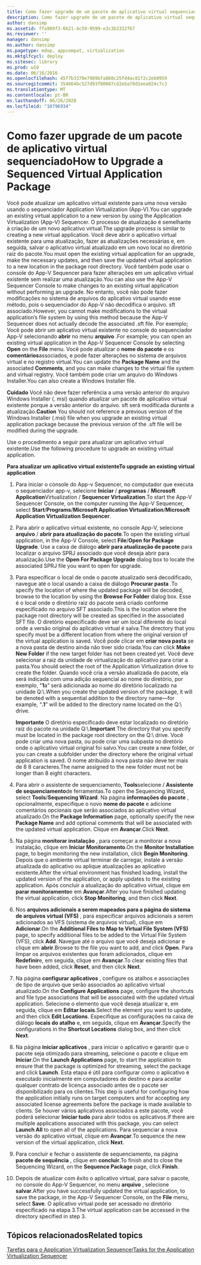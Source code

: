 ```yaml
---
title: Como fazer upgrade de um pacote de aplicativo virtual sequenciado
description: Como fazer upgrade de um pacote de aplicativo virtual sequenciado
author: dansimp
ms.assetid: ffa989f3-6621-4c59-9599-e3c3b3332f67
ms.reviewer: ''
manager: dansimp
ms.author: dansimp
ms.pagetype: mdop, appcompat, virtualization
ms.mktglfcycl: deploy
ms.sitesec: library
ms.prod: w10
ms.date: 06/16/2016
ms.openlocfilehash: 45f7b3370e7989bfa860c25fd4ac81f2c2eb0959
ms.sourcegitcommit: 354664bc527d93f80687cd2eba70d1eea024c7c3
ms.translationtype: MT
ms.contentlocale: pt-BR
ms.lasthandoff: 06/26/2020
ms.locfileid: "10796934"
---
```

# <span data-ttu-id="5d691-103">Como fazer upgrade de um pacote de aplicativo virtual sequenciado</span><span class="sxs-lookup"><span data-stu-id="5d691-103">How to Upgrade a Sequenced Virtual Application Package</span></span>


<span data-ttu-id="5d691-104">Você pode atualizar um aplicativo virtual existente para uma nova versão usando o sequenciador Application Virtualization (App-V).</span><span class="sxs-lookup"><span data-stu-id="5d691-104">You can upgrade an existing virtual application to a new version by using the Application Virtualization (App-V) Sequencer.</span></span> <span data-ttu-id="5d691-105">O processo de atualização é semelhante à criação de um novo aplicativo virtual.</span><span class="sxs-lookup"><span data-stu-id="5d691-105">The upgrade process is similar to creating a new virtual application.</span></span> <span data-ttu-id="5d691-106">Você deve abrir o aplicativo virtual existente para uma atualização, fazer as atualizações necessárias e, em seguida, salvar o aplicativo virtual atualizado em um novo local no diretório raiz do pacote.</span><span class="sxs-lookup"><span data-stu-id="5d691-106">You must open the existing virtual application for an upgrade, make the necessary updates, and then save the updated virtual application to a new location in the package root directory.</span></span> <span data-ttu-id="5d691-107">Você também pode usar o console do App-V Sequencer para fazer alterações em um aplicativo virtual existente sem realizar uma atualização.</span><span class="sxs-lookup"><span data-stu-id="5d691-107">You can also use the App-V Sequencer Console to make changes to an existing virtual application without performing an upgrade.</span></span> <span data-ttu-id="5d691-108">No entanto, você não pode fazer modificações no sistema de arquivos do aplicativo virtual usando esse método, pois o sequenciador do App-V não decodifica o arquivo. sft associado.</span><span class="sxs-lookup"><span data-stu-id="5d691-108">However, you cannot make modifications to the virtual application’s file system by using this method because the App-V Sequencer does not actually decode the associated .sft file.</span></span> <span data-ttu-id="5d691-109">Por exemplo; Você pode abrir um aplicativo virtual existente no console do sequenciador App-V selecionando **abrir** no menu **arquivo** .</span><span class="sxs-lookup"><span data-stu-id="5d691-109">For example; you can open an existing virtual application in the App-V Sequencer Console by selecting **Open** on the **File** menu.</span></span> <span data-ttu-id="5d691-110">Você pode atualizar o **nome do pacote** e os **comentários**associados, e pode fazer alterações no sistema de arquivos virtual e no registro virtual.</span><span class="sxs-lookup"><span data-stu-id="5d691-110">You can update the **Package Name** and the associated **Comments**, and you can make changes to the virtual file system and virtual registry.</span></span> <span data-ttu-id="5d691-111">Você também pode criar um arquivo do Windows Installer.</span><span class="sxs-lookup"><span data-stu-id="5d691-111">You can also create a Windows Installer file.</span></span>

<span data-ttu-id="5d691-112">**Cuidado**  Você não deve fazer referência a uma versão anterior do arquivo Windows Installer (. msi) quando atualizar um pacote de aplicativo virtual existente porque a versão anterior do arquivo. sft será modificada durante a atualização.</span><span class="sxs-lookup"><span data-stu-id="5d691-112">**Caution** You should not reference a previous version of the Windows Installer (.msi) file when you upgrade an existing virtual application package because the previous version of the .sft file will be modified during the upgrade.</span></span>

 

<span data-ttu-id="5d691-113">Use o procedimento a seguir para atualizar um aplicativo virtual existente.</span><span class="sxs-lookup"><span data-stu-id="5d691-113">Use the following procedure to upgrade an existing virtual application.</span></span>

**<span data-ttu-id="5d691-114">Para atualizar um aplicativo virtual existente</span><span class="sxs-lookup"><span data-stu-id="5d691-114">To upgrade an existing virtual application</span></span>**

1.  <span data-ttu-id="5d691-115">Para iniciar o console do App-v Sequencer, no computador que executa o sequenciador app-v, selecione **Iniciar** / **programas** / **Microsoft Application**Virtualization / **Sequencer Virtualization**.</span><span class="sxs-lookup"><span data-stu-id="5d691-115">To start the App-V Sequencer Console, on the computer running the App-V Sequencer, select **Start**/**Programs**/**Microsoft Application Virtualization**/**Microsoft Application Virtualization Sequencer**.</span></span>

2.  <span data-ttu-id="5d691-116">Para abrir o aplicativo virtual existente, no console App-V, selecione **arquivo** / **abrir para atualização do pacote**.</span><span class="sxs-lookup"><span data-stu-id="5d691-116">To open the existing virtual application, in the App-V Console, select **File**/**Open for Package Upgrade**.</span></span> <span data-ttu-id="5d691-117">Use a caixa de diálogo **abrir para atualização de pacote** para localizar o arquivo SPRJ associado que você deseja abrir para atualização.</span><span class="sxs-lookup"><span data-stu-id="5d691-117">Use the **Open For Package Upgrade** dialog box to locate the associated SPRJ file you want to open for upgrade.</span></span>

3.  <span data-ttu-id="5d691-118">Para especificar o local de onde o pacote atualizado será decodificado, navegue até o local usando a caixa de diálogo **Procurar pasta** .</span><span class="sxs-lookup"><span data-stu-id="5d691-118">To specify the location of where the updated package will be decoded, browse to the location by using the **Browse For Folder** dialog box.</span></span> <span data-ttu-id="5d691-119">Esse é o local onde o diretório raiz do pacote será criado conforme especificado no arquivo SFT associado.</span><span class="sxs-lookup"><span data-stu-id="5d691-119">This is the location where the package root directory will be created as specified in the associated SFT file.</span></span> <span data-ttu-id="5d691-120">O diretório especificado deve ser um local diferente do local onde a versão original do aplicativo virtual é salva.</span><span class="sxs-lookup"><span data-stu-id="5d691-120">The directory that you specify must be a different location from where the original version of the virtual application is saved.</span></span> <span data-ttu-id="5d691-121">Você pode clicar em **criar nova pasta** se a nova pasta de destino ainda não tiver sido criada.</span><span class="sxs-lookup"><span data-stu-id="5d691-121">You can click **Make New Folder** if the new target folder has not been created yet.</span></span> <span data-ttu-id="5d691-122">Você deve selecionar a raiz da unidade de virtualização do aplicativo para criar a pasta.</span><span class="sxs-lookup"><span data-stu-id="5d691-122">You should select the root of the Application Virtualization drive to create the folder.</span></span> <span data-ttu-id="5d691-123">Quando você cria a versão atualizada do pacote, ela será indicada com uma adição sequencial ao nome do diretório, por exemplo, "**1**a" será adicionada ao nome do diretório localizado na unidade Q:\\.</span><span class="sxs-lookup"><span data-stu-id="5d691-123">When you create the updated version of the package, it will be denoted with a sequential addition to the directory name—for example, “**.1**” will be added to the directory name located on the Q:\\ drive.</span></span>

    <span data-ttu-id="5d691-124">**Importante**  O diretório especificado deve estar localizado no diretório raiz do pacote na unidade Q:\\.</span><span class="sxs-lookup"><span data-stu-id="5d691-124">**Important** The directory that you specify must be located in the package root directory on the Q:\\ drive.</span></span> <span data-ttu-id="5d691-125">Você pode criar uma nova pasta, ou pode criar uma subpasta no diretório onde o aplicativo virtual original foi salvo.</span><span class="sxs-lookup"><span data-stu-id="5d691-125">You can create a new folder, or you can create a subfolder under the directory where the original virtual application is saved.</span></span> <span data-ttu-id="5d691-126">O nome atribuído à nova pasta não deve ter mais de 8 8 caracteres.</span><span class="sxs-lookup"><span data-stu-id="5d691-126">The name assigned to the new folder must not be longer than 8 eight characters.</span></span>

     

4.  <span data-ttu-id="5d691-127">Para abrir o assistente de sequenciamento, **Tools**selecione / **Assistente de sequenciamento**de ferramentas.</span><span class="sxs-lookup"><span data-stu-id="5d691-127">To open the Sequencing Wizard, select **Tools**/**Sequencing Wizard**.</span></span> <span data-ttu-id="5d691-128">Na página **informações do pacote** , opcionalmente, especifique o novo **nome do pacote** e adicione comentários opcionais que serão associados ao aplicativo virtual atualizado.</span><span class="sxs-lookup"><span data-stu-id="5d691-128">On the **Package Information** page, optionally specify the new **Package Name** and add optional comments that will be associated with the updated virtual application.</span></span> <span data-ttu-id="5d691-129">Clique em **Avançar**.</span><span class="sxs-lookup"><span data-stu-id="5d691-129">Click **Next**.</span></span>

5.  <span data-ttu-id="5d691-130">Na página **monitorar instalação** , para começar a monitorar a nova instalação, clique em **Iniciar Monitoramento**.</span><span class="sxs-lookup"><span data-stu-id="5d691-130">On the **Monitor Installation** page, to begin monitoring the new installation, click **Begin Monitoring**.</span></span> <span data-ttu-id="5d691-131">Depois que o ambiente virtual terminar de carregar, instale a versão atualizada do aplicativo ou aplique atualizações ao aplicativo existente.</span><span class="sxs-lookup"><span data-stu-id="5d691-131">After the virtual environment has finished loading, install the updated version of the application, or apply updates to the existing application.</span></span> <span data-ttu-id="5d691-132">Após concluir a atualização do aplicativo virtual, clique em **parar monitoramento**e em **Avançar**.</span><span class="sxs-lookup"><span data-stu-id="5d691-132">After you have finished updating the virtual application, click **Stop Monitoring**, and then click **Next**.</span></span>

6.  <span data-ttu-id="5d691-133">Nos **arquivos adicionais a serem mapeados para a página do sistema de arquivos virtual (VFS)** , para especificar arquivos adicionais a serem adicionados ao VFS (sistema de arquivos virtual), clique em **Adicionar**.</span><span class="sxs-lookup"><span data-stu-id="5d691-133">On the **Additional Files to Map to Virtual File System (VFS)** page, to specify additional files to be added to the Virtual File System (VFS), click **Add**.</span></span> <span data-ttu-id="5d691-134">Navegue até o arquivo que você deseja adicionar e clique em **abrir**.</span><span class="sxs-lookup"><span data-stu-id="5d691-134">Browse to the file you want to add, and click **Open**.</span></span> <span data-ttu-id="5d691-135">Para limpar os arquivos existentes que foram adicionados, clique em **Redefinir**e, em seguida, clique em **Avançar**.</span><span class="sxs-lookup"><span data-stu-id="5d691-135">To clear existing files that have been added, click **Reset**, and then click **Next**.</span></span>

7.  <span data-ttu-id="5d691-136">Na página **configurar aplicativos** , configure os atalhos e associações de tipo de arquivo que serão associados ao aplicativo virtual atualizado.</span><span class="sxs-lookup"><span data-stu-id="5d691-136">On the **Configure Applications** page, configure the shortcuts and file type associations that will be associated with the updated virtual application.</span></span> <span data-ttu-id="5d691-137">Selecione o elemento que você deseja atualizar e, em seguida, clique em **Editar locais**.</span><span class="sxs-lookup"><span data-stu-id="5d691-137">Select the element you want to update, and then click **Edit Locations**.</span></span> <span data-ttu-id="5d691-138">Especifique as configurações na caixa de diálogo **locais do atalho** e, em seguida, clique em **Avançar**.</span><span class="sxs-lookup"><span data-stu-id="5d691-138">Specify the configurations in the **Shortcut Locations** dialog box, and then click **Next**.</span></span>

8.  <span data-ttu-id="5d691-139">Na página **iniciar aplicativos** , para iniciar o aplicativo e garantir que o pacote seja otimizado para streaming, selecione o pacote e clique em **Iniciar**.</span><span class="sxs-lookup"><span data-stu-id="5d691-139">On the **Launch Applications** page, to start the application to ensure that the package is optimized for streaming, select the package and click **Launch**.</span></span> <span data-ttu-id="5d691-140">Esta etapa é útil para configurar como o aplicativo é executado inicialmente em computadores de destino e para aceitar qualquer contrato de licença associado antes de o pacote ser disponibilizado para os clientes.</span><span class="sxs-lookup"><span data-stu-id="5d691-140">This step is useful for configuring how the application initially runs on target computers and for accepting any associated license agreements before the package is made available to clients.</span></span> <span data-ttu-id="5d691-141">Se houver vários aplicativos associados a este pacote, você poderá selecionar **Iniciar tudo** para abrir todos os aplicativos.</span><span class="sxs-lookup"><span data-stu-id="5d691-141">If there are multiple applications associated with this package, you can select **Launch All** to open all of the applications.</span></span> <span data-ttu-id="5d691-142">Para sequenciar a nova versão do aplicativo virtual, clique em **Avançar**.</span><span class="sxs-lookup"><span data-stu-id="5d691-142">To sequence the new version of the virtual application, click **Next**.</span></span>

9.  <span data-ttu-id="5d691-143">Para concluir e fechar o assistente de sequenciamento, na página **pacote de sequência** , clique em **concluir**.</span><span class="sxs-lookup"><span data-stu-id="5d691-143">To finish and to close the Sequencing Wizard, on the **Sequence Package** page, click **Finish**.</span></span>

10. <span data-ttu-id="5d691-144">Depois de atualizar com êxito o aplicativo virtual, para salvar o pacote, no console do App-V Sequencer, no menu **arquivo** , selecione **salvar**.</span><span class="sxs-lookup"><span data-stu-id="5d691-144">After you have successfully updated the virtual application, to save the package, in the App-V Sequencer Console, on the **File** menu, select **Save**.</span></span> <span data-ttu-id="5d691-145">O aplicativo virtual pode ser acessado no diretório especificado na etapa 3.</span><span class="sxs-lookup"><span data-stu-id="5d691-145">The virtual application can be accessed in the directory specified in step 3.</span></span>

## <span data-ttu-id="5d691-146">Tópicos relacionados</span><span class="sxs-lookup"><span data-stu-id="5d691-146">Related topics</span></span>


[<span data-ttu-id="5d691-147">Tarefas para o Application Virtualization Sequencer</span><span class="sxs-lookup"><span data-stu-id="5d691-147">Tasks for the Application Virtualization Sequencer</span></span>](tasks-for-the-application-virtualization-sequencer.md)

 

 





